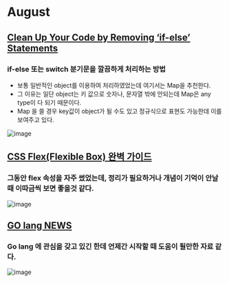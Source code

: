 # August

## [Clean Up Your Code by Removing ‘if-else’ Statements](https://medium.com/fedever/clean-up-your-code-by-removing-if-else-statements-31102fe3b083)
### if-else 또는 switch 분기문을 깔끔하게 처리하는 방법
- 보통 일반적인 object를 이용하여 처리하였었는데 여기서는 Map을 추천한다.
- 그 이유는 일단 object는 키 값으로 숫자나, 문자열 밖에 안되는데 Map은 any type이 다 되기 때문이다.
- Map 을 쓸 경우 key값이 object가 될 수도 있고 정규식으로 표현도 가능한데 이를 보여주고 있다.

![image](https://miro.medium.com/max/1200/0*jVfPx3gGE675dADr)

## [CSS Flex(Flexible Box) 완벽 가이드](https://heropy.blog/2018/11/24/css-flexible-box/)
### 그동안 flex 속성을 자주 썼었는데, 정리가 필요하거나 개념이 기억이 안날 때 이따금씩 보면 좋을것 같다.

![image](https://heropy.blog/css/images/vendor_icons/css3.png)

## [GO lang NEWS](https://github.com/golangkorea/golang-news)
### Go lang 에 관심을 갖고 있긴 한데 언제간 시작할 때 도움이 될만한 자료 같다.

![image](https://avatars1.githubusercontent.com/u/21123354?s=400&v=4)
